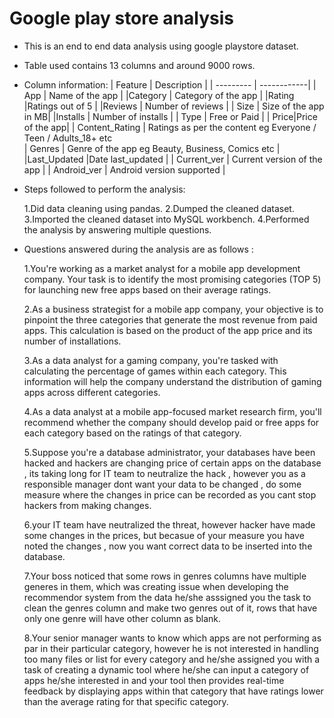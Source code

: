 # Google play store analysis

* This is an end to end data analysis using google playstore dataset.
  
* Table used contains 13 columns and around 9000 rows.
  
* Column information:
  | Feature   | Description |
  | --------- | ------------|
  | App | Name of the app |
  |Category | Category of the app |
  |Rating |Ratings out of 5 |
  |Reviews  | Number of reviews |
  | Size  | Size of the app in MB|
  |Installs | Number of installs |
  | Type | Free or Paid |
  | Price|Price of the app|
  | Content_Rating | Ratings as per the content eg Everyone / Teen / Adults_18+ etc  
  | Genres | Genre of the app eg Beauty, Business, Comics etc  |
  |Last_Updated |Date last_updated |
  | Current_ver | Current version of the app  |
  | Android_ver | Android version supported  |

* Steps followed to perform the analysis:
  
  1.Did data cleaning using pandas.
  2.Dumped the cleaned dataset.
  3.Imported the cleaned dataset into MySQL workbench.
  4.Performed the analysis by answering multiple questions.
 
* Questions answered during the analysis are as follows :

  1.You're working as a market analyst for a mobile app development company. Your task is to identify the most promising categories (TOP 5) 
    for launching new free apps based on their average ratings.

  2.As a business strategist for a mobile app company, your objective is to pinpoint the three categories that generate the most revenue 
    from paid apps. This calculation is based on the product of the app price and its number of installations.

  3.As a data analyst for a gaming company, you're tasked with calculating the percentage of games within each category. 
    This information will help the company understand the distribution of gaming apps across different categories.

  4.As a data analyst at a mobile app-focused market research firm, you'll recommend whether the company should develop paid or 
    free apps for each category based on the  ratings of that category.

  5.Suppose you're a database administrator, your databases have been hacked  and hackers are changing price of certain apps on the database , its taking long for IT team to 
    neutralize the hack , however you as a responsible manager  dont want your data to be changed , do some measure where the changes in price can be recorded as you cant 
    stop hackers from making changes.

  6.your IT team have neutralized the threat, however hacker have made some changes in the prices, but becasue of your measure you have noted the changes , now you want
    correct data to be inserted into the database.

  7.Your boss noticed  that some rows in genres columns have multiple generes in them, which was creating issue when developing the  recommendor system from the data
    he/she asssigned you the task to clean the genres column and make two genres out of it, rows that have only one genre will have other column as blank.

  8.Your senior manager wants to know which apps are  not performing as par in their particular category, however he is not interested in handling too many files or
    list for every  category and he/she assigned  you with a task of creating a dynamic tool where he/she  can input a category of apps he/she  interested in and 
    your tool then provides real-time feedback by displaying apps within that category that have ratings lower than the average rating for that specific category.


